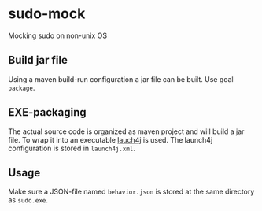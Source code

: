 # sudo-mock

Mocking sudo on non-unix OS

## Build jar file

Using a maven build-run configuration a jar file can be built. Use goal `package`. 

## EXE-packaging

The actual source code is organized as maven project and will build a jar file. To wrap it into an executable [lauch4j](http://launch4j.sourceforge.net/) is used. The launch4j configuration is stored in `launch4j.xml`.

## Usage

Make sure a JSON-file named `behavior.json` is stored at the same directory as `sudo.exe`.
